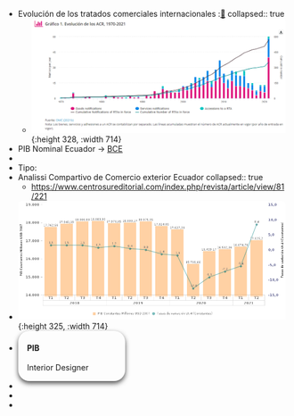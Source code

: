 - Evolución de los tratados  comerciales internacionales  :[🔗](https://sdgpulse.unctad.org/trade-barriers/)
  collapsed:: true
	- ![image.png](../assets/image_1638718468657_0.png){:height 328, :width 714}
- PIB  Nominal Ecuador →  [BCE ](https://sintesis.bce.fin.ec/BOE/OpenDocument/2109181649/OpenDocument/opendoc/openDocument.faces?logonSuccessful=true&shareId=0)
-
- Tipo:
- Analissi Compartivo de Comercio exterior Ecuador 
  collapsed:: true
	- https://www.centrosureditorial.com/index.php/revista/article/view/81/221
- ![image.png](../assets/image_1638720767999_0.png){:height 325, :width 714}
-
  <div class="card">
  <div class="container">
    <h4><b>PIB</b></h4> 
    <p>Interior Designer</p> 
  </div>
  </div>
-
-
  <style>
  .card {
    box-shadow: 0 4px 8px 0 rgba(0,0,0,0.7);
    transition: 0.3s;
    width: 40%;
    border-radius: 20px;
  
  }
  .card:hover {
    box-shadow: 0 8px 16px 0 rgba(0,0,0,0.2);
  }
  img {
    border-radius: 5px 5px 0 0;
  }
  .container {
    padding: 2px 16px;
  }
  </style>
-